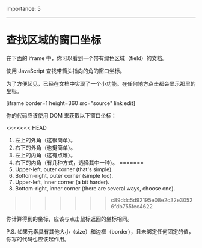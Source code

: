importance: 5

---

# 查找区域的窗口坐标

在下面的 iframe 中，你可以看到一个带有绿色区域（field）的文档。

使用 JavaScript 查找带箭头指向的角的窗口坐标。

为了方便起见，已经在文档中实现了一个小功能。在任何地方点击都会显示那里的坐标。

[iframe border=1 height=360 src="source" link edit]

你的代码应该使用 DOM 来获取以下窗口坐标：

<<<<<<< HEAD
1. 左上的外角（这很简单）。
2. 右下的外角（也挺简单）。
3. 左上的内角（这有点难）。
4. 右下的内角（有几种方式，选择其中一种）。
=======
1. Upper-left, outer corner (that's simple).
2. Bottom-right, outer corner (simple too).
3. Upper-left, inner corner (a bit harder).
4. Bottom-right, inner corner (there are several ways, choose one).
>>>>>>> c89ddc5d92195e08e2c32e30526fdb755fec4622

你计算得到的坐标，应该与点击鼠标返回的坐标相同。

P.S. 如果元素具有其他大小（size）和边框（border），且未绑定任何固定的值，你写的代码也应该起作用。
